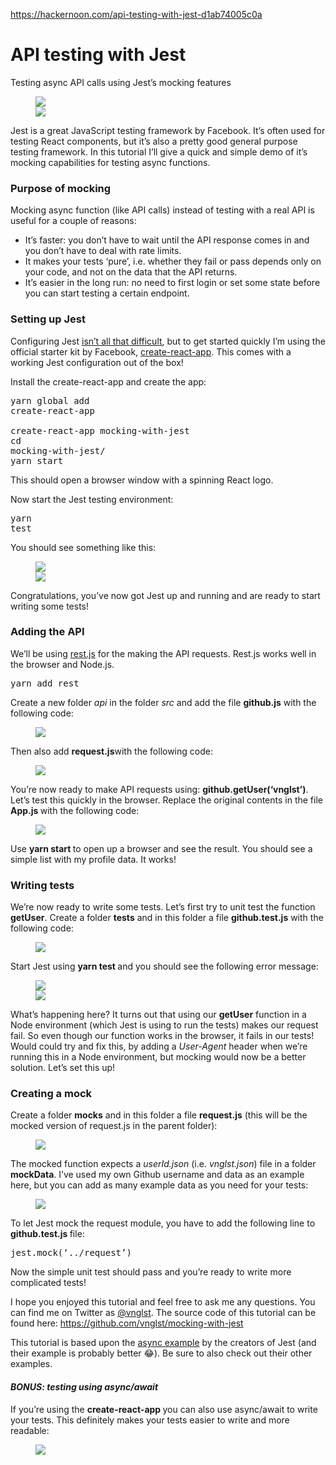 <a href="https://hackernoon.com/api-testing-with-jest-d1ab74005c0a">https://hackernoon.com/api-testing-with-jest-d1ab74005c0a</a><div id="articleHeader"><h1>API testing with Jest</h1></div><p id="d9df">Testing async API calls using Jest’s mocking features</p><figure id="440c"><div><div><img src="https://cdn-images-1.medium.com/freeze/max/60/1*BLqWm6Jf20GfPj3yuSz6SQ.png?q=20" /><div class="readableLargeImageContainer"><img src="https://cdn-images-1.medium.com/max/1600/1*BLqWm6Jf20GfPj3yuSz6SQ.png" /></div></figure><p id="9889">Jest is a great JavaScript testing framework by Facebook. It’s often used for testing React components, but it’s also a pretty good general purpose testing framework. In this tutorial I’ll give a quick and simple demo of it’s mocking capabilities for testing async functions.</p><h3 id="dc5f">Purpose of mocking</h3><p id="71e4">Mocking async function (like API calls) instead of testing with a real API is useful for a couple of reasons:</p><ul><li id="43b2">It’s faster: you don’t have to wait until the API response comes in and you don’t have to deal with rate limits.</li><li id="2f39">It makes your tests ‘pure’, i.e. whether they fail or pass depends only on your code, and not on the data that the API returns.</li><li id="4582">It’s easier in the long run: no need to first login or set some state before you can start testing a certain endpoint.</li></ul><h3 id="3d6a">Setting up Jest</h3><p id="4cbe">Configuring Jest <a href="https://facebook.github.io/jest/docs/getting-started.html" target="_blank">isn’t all that difficult</a>, but to get started quickly I’m using the official starter kit by Facebook, <a href="https://github.com/facebookincubator/create-react-app" target="_blank">create-react-app</a>. This comes with a working Jest configuration out of the box!</p><p id="34ab">Install the create-react-app and create the app:</p><pre id="71f8">yarn global add create-react-app<br /><br />create-react-app mocking-with-jest<br />cd mocking-with-jest/<br />yarn start</pre><p id="723f">This should open a browser window with a spinning React logo.</p><p id="27a8">Now start the Jest testing environment:</p><pre id="0e29">yarn test</pre><p id="f1a1">You should see something like this:</p><figure id="de0b"><div><div><img src="https://cdn-images-1.medium.com/freeze/max/60/1*S0CouXwfhsjpfpMipoG36w.png?q=20" /><div class="readableLargeImageContainer"><img src="https://cdn-images-1.medium.com/max/1600/1*S0CouXwfhsjpfpMipoG36w.png" /></div></figure><p id="f0d2">Congratulations, you’ve now got Jest up and running and are ready to start writing some tests!</p><h3 id="8daa">Adding the API</h3><p id="5eb8">We’ll be using <a href="https://github.com/cujojs/rest" target="_blank">rest.js</a> for the making the API requests. Rest.js works well in the browser and Node.js.</p><pre id="6039">yarn add rest</pre><p id="1dc4">Create a new folder <em>api</em> in the folder <em>src </em>and add the file <strong>github.js</strong> with the following code:</p><figure id="d048"><div><div><img src="https://i.embed.ly/1/display/resize?url=https%3A%2F%2Favatars2.githubusercontent.com%2Fu%2F3457693%3Fv%3D3%26s%3D400&key=4fce0568f2ce49e8b54624ef71a8a5bd&width=40" /></div></figure><p id="5aeb">Then also add <strong>request.js</strong>with the following code:</p><figure id="59b2"><div><div><img src="https://i.embed.ly/1/display/resize?url=https%3A%2F%2Favatars2.githubusercontent.com%2Fu%2F3457693%3Fv%3D3%26s%3D400&key=4fce0568f2ce49e8b54624ef71a8a5bd&width=40" /></div></figure><p id="acc1">You’re now ready to make API requests using: <strong>github.getUser(‘vnglst’)</strong>. Let’s test this quickly in the browser. Replace the original contents in the file <strong>App.js </strong>with the following code:</p><figure id="85eb"><div><div><img src="https://i.embed.ly/1/display/resize?url=https%3A%2F%2Favatars2.githubusercontent.com%2Fu%2F3457693%3Fv%3D3%26s%3D400&key=4fce0568f2ce49e8b54624ef71a8a5bd&width=40" /></div></figure><p id="a9b2">Use <strong>yarn start </strong>to open up a browser and see the result. You should see a simple list with my profile data. It works!</p><h3 id="0a12">Writing tests</h3><p id="e04f">We’re now ready to write some tests. Let’s first try to unit test the function <strong>getUser</strong>. Create a folder <strong>__tests__</strong> and in this folder a file <strong>github.test.js</strong> with the following code:</p><figure id="2525"><div><div><img src="https://i.embed.ly/1/display/resize?url=https%3A%2F%2Favatars2.githubusercontent.com%2Fu%2F3457693%3Fv%3D3%26s%3D400&key=4fce0568f2ce49e8b54624ef71a8a5bd&width=40" /></div></figure><p id="7c09">Start Jest using <strong>yarn test </strong>and you should see the following error message:</p><figure id="cc11"><div><div><img src="https://cdn-images-1.medium.com/freeze/max/60/1*-9BbQ4oJCfXLfrS5GpGn0A.png?q=20" /><div class="readableLargeImageContainer"><img src="https://cdn-images-1.medium.com/max/1600/1*-9BbQ4oJCfXLfrS5GpGn0A.png" /></div></figure><p id="b120">What’s happening here? It turns out that using our <strong>getUser</strong> function in a Node environment (which Jest is using to run the tests) makes our request fail. So even though our function works in the browser, it fails in our tests! Would could try and fix this, by adding a <em>User-Agent</em> header when we’re running this in a Node environment, but mocking would now be a better solution. Let’s set this up!</p><h3 id="477d">Creating a mock</h3><p id="075a">Create a folder __mocks__ and in this folder a file <strong>request.js</strong> (this will be the mocked version of request.js in the parent folder):</p><figure id="e692"><div><div><img src="https://i.embed.ly/1/display/resize?url=https%3A%2F%2Favatars2.githubusercontent.com%2Fu%2F3457693%3Fv%3D3%26s%3D400&key=4fce0568f2ce49e8b54624ef71a8a5bd&width=40" /></div></figure><p id="502c">The mocked function expects a <em>userId.json</em> (i.e. <em>vnglst.json</em>) file in a folder __mockData__. I’ve used my own Github username and data as an example here, but you can add as many example data as you need for your tests:</p><figure id="f8ed"><div><div><img src="https://i.embed.ly/1/display/resize?url=https%3A%2F%2Favatars2.githubusercontent.com%2Fu%2F3457693%3Fv%3D3%26s%3D400&key=4fce0568f2ce49e8b54624ef71a8a5bd&width=40" /></div></figure><p id="60df">To let Jest mock the request module, you have to add the following line to <strong>github.test.js </strong>file:</p><pre id="a7cb">jest.mock(‘../request’)</pre><p id="cb4e">Now the simple unit test should pass and you’re ready to write more complicated tests!</p><p id="e18e">I hope you enjoyed this tutorial and feel free to ask me any questions. You can find me on Twitter as <a href="https://twitter.com/vnglst/" target="_blank">@vnglst</a>. The source code of this tutorial can be found here: <a href="https://github.com/vnglst/mocking-with-jest" target="_blank">https://github.com/vnglst/mocking-with-jest</a></p><p id="11d6">This tutorial is based upon the <a href="https://facebook.github.io/jest/docs/tutorial-async.html#content" target="_blank">async example</a> by the creators of Jest (and their example is probably better 😂). Be sure to also check out their other examples.</p><h4 id="b5e6"><em>BONUS: testing using async/await</em></h4><p id="c7c2">If you’re using the <strong>create-react-app </strong>you can also use async/await to write your tests. This definitely makes your tests easier to write and more readable:</p><figure id="4b41"><div><div><img src="https://i.embed.ly/1/display/resize?url=https%3A%2F%2Favatars2.githubusercontent.com%2Fu%2F3457693%3Fv%3D3%26s%3D400&key=4fce0568f2ce49e8b54624ef71a8a5bd&width=40" /></div></figure>